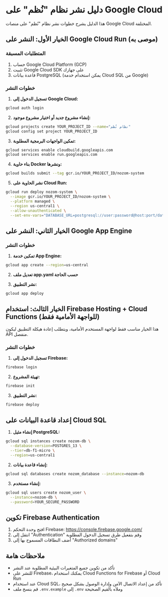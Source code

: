 # دليل نشر نظام "نُظم" على Google Cloud

هذا الدليل يشرح خطوات نشر نظام "نُظم" على منصات Google Cloud المختلفة.

## الخيار الأول: النشر على Google Cloud Run (موصى به)

### المتطلبات المسبقة

1. حساب Google Cloud Platform (GCP)
2. تثبيت Google Cloud SDK على جهازك
3. قاعدة بيانات PostgreSQL (يمكن استخدام خدمة Cloud SQL من Google)

### خطوات النشر

1. **تسجيل الدخول إلى Google Cloud:**

```bash
gcloud auth login
```

2. **إنشاء مشروع جديد أو اختيار مشروع موجود:**

```bash
gcloud projects create YOUR_PROJECT_ID --name="نظام نُظم"
gcloud config set project YOUR_PROJECT_ID
```

3. **تمكين الواجهات البرمجية المطلوبة:**

```bash
gcloud services enable cloudbuild.googleapis.com
gcloud services enable run.googleapis.com
```

4. **بناء حاوية Docker ونشرها:**

```bash
gcloud builds submit --tag gcr.io/YOUR_PROJECT_ID/nozom-system
```

5. **نشر الحاوية على Cloud Run:**

```bash
gcloud run deploy nozom-system \
  --image gcr.io/YOUR_PROJECT_ID/nozom-system \
  --platform managed \
  --region us-central1 \
  --allow-unauthenticated \
  --set-env-vars="DATABASE_URL=postgresql://user:password@host:port/database,FIREBASE_API_KEY=your_api_key,FIREBASE_PROJECT_ID=your_project_id,FIREBASE_APP_ID=your_app_id"
```

## الخيار الثاني: النشر على Google App Engine

### خطوات النشر

1. **تمكين خدمة App Engine:**

```bash
gcloud app create --region=us-central
```

2. **تعديل ملف app.yaml حسب الحاجة**

3. **نشر التطبيق:**

```bash
gcloud app deploy
```

## الخيار الثالث: استخدام Firebase Hosting + Cloud Functions (للواجهة الأمامية فقط)

هذا الخيار مناسب فقط لواجهة المستخدم الأمامية، ويتطلب إعادة هيكلة التطبيق ليكون API منفصل.

### خطوات النشر

1. **تسجيل الدخول إلى Firebase:**

```bash
firebase login
```

2. **تهيئة المشروع:**

```bash
firebase init
```

3. **نشر التطبيق:**

```bash
firebase deploy
```

## إعداد قاعدة البيانات على Cloud SQL

1. **إنشاء مثيل PostgreSQL:**

```bash
gcloud sql instances create nozom-db \
  --database-version=POSTGRES_13 \
  --tier=db-f1-micro \
  --region=us-central1
```

2. **إنشاء قاعدة بيانات:**

```bash
gcloud sql databases create nozom_database --instance=nozom-db
```

3. **إنشاء مستخدم:**

```bash
gcloud sql users create nozom_user \
  --instance=nozom-db \
  --password=YOUR_SECURE_PASSWORD
```

## تكوين Firebase Authentication

1. افتح وحدة التحكم Firebase: https://console.firebase.google.com/
2. انتقل إلى "Authentication" وقم بتفعيل طرق تسجيل الدخول المطلوبة
3. أضف النطاقات المسموح بها إلى "Authorized domains"

## ملاحظات هامة

- تأكد من تكوين جميع المتغيرات البيئية المطلوبة عند النشر
- للنشر على Firebase، يمكنك استخدام Cloud Functions for Firebase أو Cloud Run
- عند استخدام Cloud SQL، تأكد من إعداد الاتصال الآمن وإدارة الوصول بشكل صحيح
- قم بنسخ ملف `.env.example` إلى `.env` وملأه بالقيم الصحيحة